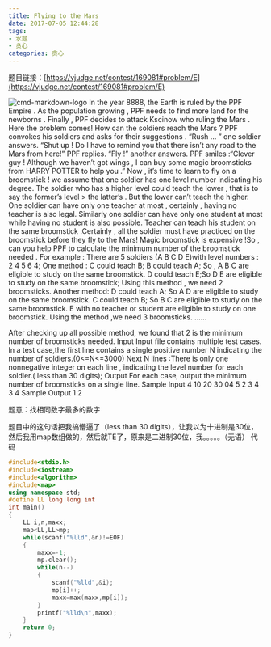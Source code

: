 ```yaml
---
title: Flying to the Mars
date: 2017-07-05 12:44:28
tags: 
- 水题
- 贪心
categories: 贪心
---
```

题目链接：[https://vjudge.net/contest/169081#problem/E](https://vjudge.net/contest/169081#problem/E)

![cmd-markdown-logo](https://odzkskevi.qnssl.com/780d3bd8e12f6d97497178b5d30af204?v=1498989656)
In the year 8888, the Earth is ruled by the PPF Empire . As the population growing , PPF needs to find more land for the newborns . Finally , PPF decides to attack Kscinow who ruling the Mars . Here the problem comes! How can the soldiers reach the Mars ? PPF convokes his soldiers and asks for their suggestions . “Rush … ” one soldier answers. “Shut up ! Do I have to remind you that there isn’t any road to the Mars from here!” PPF replies. “Fly !” another answers. PPF smiles :“Clever guy ! Although we haven’t got wings , I can buy some magic broomsticks from HARRY POTTER to help you .” Now , it’s time to learn to fly on a broomstick ! we assume that one soldier has one level number indicating his degree. The soldier who has a higher level could teach the lower , that is to say the former’s level > the latter’s . But the lower can’t teach the higher. One soldier can have only one teacher at most , certainly , having no teacher is also legal. Similarly one soldier can have only one student at most while having no student is also possible. Teacher can teach his student on the same broomstick .Certainly , all the soldier must have practiced on the broomstick before they fly to the Mars! Magic broomstick is expensive !So , can you help PPF to calculate the minimum number of the broomstick needed . 
For example : 
There are 5 soldiers (A B C D E)with level numbers : 2 4 5 6 4; 
One method : 
C could teach B; B could teach A; So , A B C are eligible to study on the same broomstick. 
D could teach E;So D E are eligible to study on the same broomstick; 
Using this method , we need 2 broomsticks. 
Another method: 
D could teach A; So A D are eligible to study on the same broomstick. 
C could teach B; So B C are eligible to study on the same broomstick. 
E with no teacher or student are eligible to study on one broomstick. 
Using the method ,we need 3 broomsticks. 
…… 

After checking up all possible method, we found that 2 is the minimum number of broomsticks needed. 
Input
Input file contains multiple test cases. 
In a test case,the first line contains a single positive number N indicating the number of soldiers.(0<=N<=3000) 
Next N lines :There is only one nonnegative integer on each line , indicating the level number for each soldier.( less than 30 digits); 
Output
For each case, output the minimum number of broomsticks on a single line.
Sample Input
4
10
20
30
04
5
2
3
4
3
4
Sample Output
1
2

题意：找相同数字最多的数字

题目中的这句话把我搞懵逼了（less than 30 digits），让我以为十进制是30位，然后我用map数组做的，然后就TE了，原来是二进制30位，我。。。。。（无语）
代码
```c++
#include<stdio.h>
#include<iostream>
#include<algorithm>
#include<map>
using namespace std;
#define LL long long int
int main()
{
    LL i,n,maxx;
    map<LL,LL>mp;
    while(scanf("%lld",&n)!=EOF)
    {
        maxx=-1;
        mp.clear();
        while(n--)
        {
            scanf("%lld",&i);
            mp[i]++;
            maxx=max(maxx,mp[i]);
        }
        printf("%lld\n",maxx);
    }
    return 0;
}
```